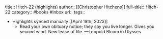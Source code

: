 title::  Hitch-22 (highlights)
author:: [[Christopher Hitchens]]
full-title:: Hitch-22
category:: #books #Inbox 
url:: 
tags:: 

- Highlights synced manually [[April 18th, 2023]]
	- Read your own obituary notice; they say you live longer. Gives you second wind. New lease of life.
—Leopold Bloom in Ulysses
